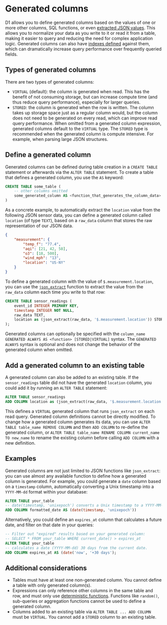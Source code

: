 # Generated columns
D1 allows you to define generated columns based on the values of one or more other columns, SQL functions, or even [extracted JSON values](/d1/reference/query-json/).
This allows you to normalize your data as you write to it or read it from a table, making it easier to query and reducing the need for complex application logic.
Generated columns can also have [indexes defined](/d1/build-databases/use-indexes/) against them, which can dramatically increase query performance over frequently queried fields.
## Types of generated columns
There are two types of generated columns:
* `VIRTUAL` (default): the column is generated when read. This has the benefit of not consuming storage, but can increase compute time (and thus reduce query performance), especially for larger queries.
* `STORED`: the column is generated when the row is written. The column takes up storage space just as a regular column would, but the column does not need to be generated on every read, which can improve read query performance.
When omitted from a generated column expression, generated columns default to the `VIRTUAL` type. The `STORED` type is recommended when the generated column is compute intensive. For example, when parsing large JSON structures.
## Define a generated column
Generated columns can be defined during table creation in a `CREATE TABLE` statement or afterwards via the `ALTER TABLE` statement. 
To create a table that defines a generated column, you use the `AS` keyword:
```sql
CREATE TABLE some_table (
    -- other columns omitted
    some_generated_column AS <function_that_generates_the_column_data>
)
```
As a concrete example, to automatically extract the `location` value from the following JSON sensor data, you can define a generated column called `location` (of type `TEXT`), based on a `raw_data` column that stores the raw representation of our JSON data.
```json
{
    "measurement": {
        "temp_f": "77.4",
        "aqi": [21, 42, 58],
        "o3": [18, 500],
        "wind_mph": "13",
        "location": "US-NY"
    }
}
```
To define a generated column with the value of `$.measurement.location`, you can use the [`json_extract`](/d1/reference/query-json/#extract-values) function to extract the value from the `raw_data` column each time you write to that row:
```sql
CREATE TABLE sensor_readings (
    event_id INTEGER PRIMARY KEY,
    timestamp INTEGER NOT NULL,
    raw_data TEXT,
    location as (json_extract(raw_data, '$.measurement.location')) STORED
);
```
Generated columns can optionally be specified with the `column_name GENERATED ALWAYS AS <function> [STORED|VIRTUAL]` syntax. The `GENERATED ALWAYS` syntax is optional and does not change the behavior of the generated column when omitted.
## Add a generated column to an existing table
A generated column can also be added to an existing table. If the `sensor_readings` table did not have the generated `location` column, you could add it by running an `ALTER TABLE` statement:
```sql
ALTER TABLE sensor_readings
ADD COLUMN location as (json_extract(raw_data, '$.measurement.location'));
```
This defines a `VIRTUAL` generated column that runs `json_extract` on each read query.
Generated column definitions cannot be directly modified. To change how a generated column generates its data, you can use `ALTER TABLE table_name REMOVE COLUMN` and then `ADD COLUMN` to re-define the generated column, or `ALTER TABLE table_name RENAME COLUMN current_name TO new_name` to rename the existing column before calling `ADD COLUMN` with a new definition.
## Examples
Generated columns are not just limited to JSON functions like `json_extract`: you can use almost any available function to define how a generated column is generated.
For example, you could generate a `date` column based on a `timestamp` column, automatically converting a Unix timestamp into a `YYYY-MM-dd` format within your database:
```sql
ALTER TABLE your_table
-- date(timestamp, 'unixepoch') converts a Unix timestamp to a YYYY-MM-dd formatted date
ADD COLUMN formatted_date AS (date(timestamp, 'unixepoch'))
```
Alternatively, you could define an `expires_at` column that calculates a future date, and filter on that date in your queries:
```sql
-- Filter out "expired" results based on your generated column:
-- SELECT * FROM your_table WHERE current_date() > expires_at
ALTER TABLE your_table
-- calculates a date (YYYY-MM-dd) 30 days from the current date.
ADD COLUMN expires_at AS (date('now', '+30 days');
```
## Additional considerations
* Tables must have at least one non-generated column. You cannot define a table with only generated column(s).
* Expressions can only reference other columns in the same table and row, and must only use [deterministic functions](https://www.sqlite.org/deterministic.html). Functions like `random()`, sub-queries or aggregation functions cannot be used to define a generated column.
* Columns added to an existing table via `ALTER TABLE ... ADD COLUMN` must be `VIRTUAL`. You cannot add a `STORED` column to an existing table.